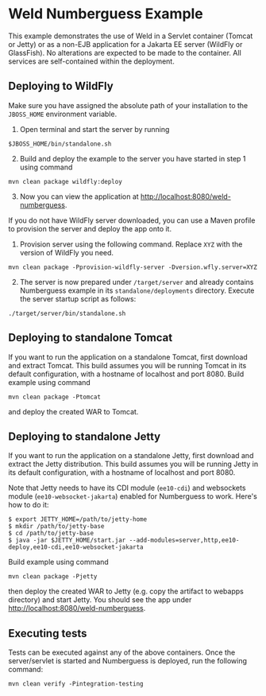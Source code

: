 Weld Numberguess Example
========================

This example demonstrates the use of Weld in a Servlet container (Tomcat or
Jetty) or as a non-EJB application for a Jakarta EE server (WildFly or GlassFish). No alterations are expected
to be made to the container. All services are self-contained within the
deployment.

Deploying to WildFly
--------------------

Make sure you have assigned the absolute path of your installation to the
`JBOSS_HOME` environment variable.

1. Open terminal and start the server by running

```shell
$JBOSS_HOME/bin/standalone.sh
```

2. Build and deploy the example to the server you have started in step 1 using command

```shell
mvn clean package wildfly:deploy
```

3. Now you can view the application at <http://localhost:8080/weld-numberguess>.

If you do not have WildFly server downloaded, you can use a Maven profile to provision the server and deploy the app onto it.

1. Provision server using the following command. Replace `XYZ` with the version of WildFly you need.

```shell
mvn clean package -Pprovision-wildfly-server -Dversion.wfly.server=XYZ
```

2. The server is now prepared under `/target/server` and already contains Numberguess example in its `standalone/deployments` directory. Execute the server startup script as follows:

```shell
./target/server/bin/standalone.sh
``` 

Deploying to standalone Tomcat
--------------------------------

If you want to run the application on a standalone Tomcat, first download and
extract Tomcat. This build assumes you will be running Tomcat in its default
configuration, with a hostname of localhost and port 8080. Build example using
command

```shell
mvn clean package -Ptomcat
```

and deploy the created WAR to Tomcat.

Deploying to standalone Jetty
-----------------------------

If you want to run the application on a standalone Jetty, first download and extract the Jetty distribution. This build assumes you will be running Jetty in its default configuration, with a hostname of localhost and port 8080.

Note that Jetty needs to have its CDI module (`ee10-cdi`) and websockets module (`ee10-websocket-jakarta`) enabled for Numberguess to work. Here's how to do it:

```shell
$ export JETTY_HOME=/path/to/jetty-home
$ mkdir /path/to/jetty-base
$ cd /path/to/jetty-base
$ java -jar $JETTY_HOME/start.jar --add-modules=server,http,ee10-deploy,ee10-cdi,ee10-websocket-jakarta
```
Build example using command

```shell
mvn clean package -Pjetty
```

then deploy the created WAR to Jetty (e.g. copy the artifact to webapps directory) and start Jetty. You should see the app under <http://localhost:8080/weld-numberguess>.

Executing tests
-----------------------------

Tests can be executed against any of the above containers.
Once the server/servlet is started and Numberguess is deployed, run the following command:

```shell
mvn clean verify -Pintegration-testing
```